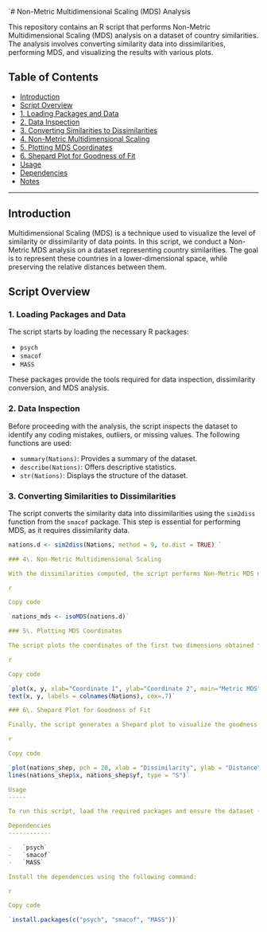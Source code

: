 `# Non-Metric Multidimensional Scaling (MDS) Analysis

This repository contains an R script that performs Non-Metric Multidimensional Scaling (MDS) analysis on a dataset of country similarities. The analysis involves converting similarity data into dissimilarities, performing MDS, and visualizing the results with various plots.

## Table of Contents

- [Introduction](#introduction)
- [Script Overview](#script-overview)
 - [1\. Loading Packages and Data](#1-loading-packages-and-data)
 - [2\. Data Inspection](#2-data-inspection)
 - [3\. Converting Similarities to Dissimilarities](#3-converting-similarities-to-dissimilarities)
 - [4\. Non-Metric Multidimensional Scaling](#4-non-metric-multidimensional-scaling)
 - [5\. Plotting MDS Coordinates](#5-plotting-mds-coordinates)
 - [6\. Shepard Plot for Goodness of Fit](#6-shepard-plot-for-goodness-of-fit)
- [Usage](#usage)
- [Dependencies](#dependencies)
- [Notes](#notes)

---

## Introduction

Multidimensional Scaling (MDS) is a technique used to visualize the level of similarity or dissimilarity of data points. In this script, we conduct a Non-Metric MDS analysis on a dataset representing country similarities. The goal is to represent these countries in a lower-dimensional space, while preserving the relative distances between them.

## Script Overview

### 1. Loading Packages and Data

The script starts by loading the necessary R packages:
- `psych`
- `smacof`
- `MASS`

These packages provide the tools required for data inspection, dissimilarity conversion, and MDS analysis.

### 2. Data Inspection

Before proceeding with the analysis, the script inspects the dataset to identify any coding mistakes, outliers, or missing values. The following functions are used:
- `summary(Nations)`: Provides a summary of the dataset.
- `describe(Nations)`: Offers descriptive statistics.
- `str(Nations)`: Displays the structure of the dataset.

### 3. Converting Similarities to Dissimilarities

The script converts the similarity data into dissimilarities using the `sim2diss` function from the `smacof` package. This step is essential for performing MDS, as it requires dissimilarity data.

```r
nations.d <- sim2diss(Nations, method = 9, to.dist = TRUE) `

### 4\. Non-Metric Multidimensional Scaling

With the dissimilarities computed, the script performs Non-Metric MDS using the `isoMDS` function from the `MASS` package. The stress value is also checked, where a lower value indicates a better fit.

r

Copy code

`nations_mds <- isoMDS(nations.d)`

### 5\. Plotting MDS Coordinates

The script plots the coordinates of the first two dimensions obtained from the MDS analysis. This visual representation helps in understanding how countries relate to each other in the reduced dimensional space.

r

Copy code

`plot(x, y, xlab="Coordinate 1", ylab="Coordinate 2", main="Metric MDS", type="n")
text(x, y, labels = colnames(Nations), cex=.7)`

### 6\. Shepard Plot for Goodness of Fit

Finally, the script generates a Shepard plot to visualize the goodness of fit. This plot compares the dissimilarities against the distances between points in the MDS configuration.

r

Copy code

`plot(nations_shep, pch = 20, xlab = "Dissimilarity", ylab = "Distance", col= "gray", main = "Shephard's Diagram")
lines(nations_shep$x, nations_shep$yf, type = "S")`

Usage
-----

To run this script, load the required packages and ensure the dataset (`Nations`) is available in your R environment. Execute the script in an R environment to perform the MDS analysis and generate the plots.

Dependencies
------------

-   `psych`
-   `smacof`
-   `MASS`

Install the dependencies using the following command:

r

Copy code

`install.packages(c("psych", "smacof", "MASS"))`
